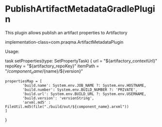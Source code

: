 # PublishArtifactMetadataGradlePlugin
This plugin allows publish an artifact properties to Artifactory

implementation-class=com.praqma.ArtifactMetadataPlugin

Usage:

task setProperties(type: SetPropertyTask) {
    url = "${artifactory_contextUrl}"
    repoKey = "${artifactory_repoKey}"
    itemPath = "/${component_name}/${name}/${version}"

    propertiesMap = [
            'build.name': System.env.JOB_NAME ?: System.env.HOSTNAME,
            'build.number': System.env.BUILD_NUMBER ?: 'PRIVATE',
            'build.url': System.env.BUILD_URL ?: System.env.USERNAME,
            'build.version': 'versionString',
            'arxml.md5' : FileUtil.md5(file("./build/out/${component_name}.arxml"))
    ]
}